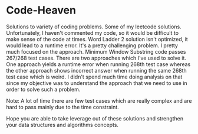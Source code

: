 # Code-Heaven
Solutions to variety of coding problems.
Some of my leetcode solutions. Unfortunately, I haven't commented my code, so it would be difficult to make sense of the code at times. 
Word Ladder 2 solution isn't optimized, it would lead to a runtime error. It's a pretty challenging problem. I pretty much focused on the approach.
Minimum Window Substring code passes 267/268 test cases. There are two approaches which I've used to solve it. One approach yields a runtime error when running 268th test case whereas the other approach shows incorrect answer when running the same 268th test case which is weird. I didn't spend much time doing analysis on that since my objective was to understand the approach that we need to use in order to solve such a problem.

Note: A lot of time there are few test cases which are really complex and are hard to pass mainly due to the time constraint.

Hope you are able to take leverage out of these solutions and strengthen your data structures and algorithms concepts.
